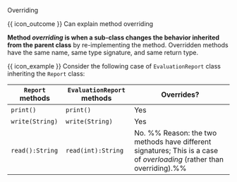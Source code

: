 <span id="title">Overriding</span>

<span id="prereqs"><panel src="../what/unit-inElsewhere-asFlat.md" boilerplate header="%%{{ icon_prereq }} OOP → Inheritance → What%%" /></span>

<span id="outcomes">{{ icon_outcome }} Can explain method overriding</span>

<div id="body">

**Method _overriding_ is when a sub-class changes the behavior inherited from the parent class** by re-implementing the method. Overridden methods have the same name, same type signature, and same return type.

<tip-box>

{{ icon_example }} Consider the following case of `EvaluationReport` class inheriting the `Report` class:

`Report` methods | `EvaluationReport` methods | Overrides?
-----------------|----------------------------|-----------
`print()`        |`print()`                   | Yes
`write(String)`  |`write(String)`             | Yes
`read():String`  |`read(int):String`          | No. %%&nbsp;Reason: the two methods have different signatures; This is a case of <trigger trigger="click" for="modal:overriding-overloading"> _overloading_ </trigger> (rather than overriding).%%

<modal title="**Overloading**" id="modal:overriding-overloading">
  <include src="../overloading/unit-inElsewhere-asFlat.md" boilerplate/>
</modal>

</tip-box>


</div>

<div id="extras">
  <include src="exercises.fr" />
</div>